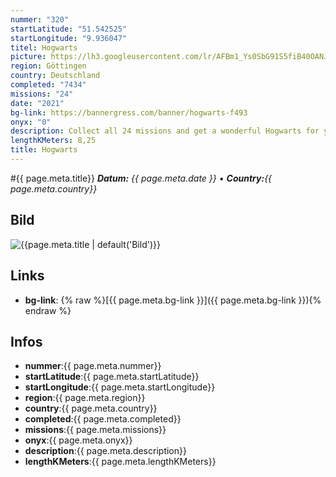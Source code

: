 ```yaml
---
nummer: "320"
startLatitude: "51.542525"
startLongitude: "9.936047"
titel: Hogwarts
picture: https://lh3.googleusercontent.com/lr/AFBm1_Ys0SbG91S5fiB40OANJDGjb1G1rmXYsWCe1Ml1ilagAI4uKpDoNbfSVuagTnbNGYFUkP9D-QI7-WU8QBwa4736BEND9gt62hfUUko7UYVH1oRB8xs94byHip86-r-o_Lww2Chy0WYlyb-7RVZaDs083rOglfTcXtuAs5ZHlboFvUSzkNcvVlSOR2naN5aphnvyDRkfgo_694uePi5uzKvVcncqtLDFLy2Oxbl3FN3fJzDn7KW-1cufcbrV9BKEdXBGbC_V81670Sp8YDwKKmzj_rR2Z_q7BkixosnOVcg59hZzpqE6IvuSA6-NahRMr22u6VouMVkHSBDGbqd9lZndXq5TmBAG6Vpmf7UQlhn2vPEB7KZci8MkZQA5wkxOsjAXm0z_hg65AopD8xAObIeqvaJkjebDlYowjuAA_6kwb1LQ8eN6bWWznQ89XtfCRth3GI8eUogWeeSQtVATNeKkgNepewdgaNrm6oqwPR2BwdFU3d5M2XZtPpcv5RFvfOj-duzzokvCM9XePx0fm7gFbIX5kt_8J7G3y8edTTLqJsmwIKeZZu3WmoMebIycNNJ1sm82eOylqmAxty4zGxnExTp8zAnCO8CiuBzXdQRLo-uc86uIHG7QmpK2Pt3eQkZPPxOeFXT2bVkdxJ5eF99mfpjCb5i8dFcRa4N8AwPf5eRR-P-5_zYZ_ro72odv0uQahaIgDJHepO_y2l6Bz94pl2HsoCor113CcFobnbdDNzwNzk0mVbjd5S9cOjuzLphJhdG-bY2c_pIQiEhLYy_7L3ONPJmOq7ErS8MScRrNdPFtrDIOl74y0vpRGHfzBUg6JUDz_ZdTVggV-EQDkfbKU67739AVqxZn
region: Göttingen
country: Deutschland
completed: "7434"
missions: "24"
date: "2021"
bg-link: https://bannergress.com/banner/hogwarts-f493
onyx: "0"
description: Collect all 24 missions and get a wonderful Hogwarts for your memory. On the way you can enjoy the most beautiful places in Göttingen.
lengthKMeters: 8,25
title: Hogwarts
---
```


#{{ page.meta.title}}
_**Datum:** {{ page.meta.date }} • **Country:**{{ page.meta.country}}_

## Bild
![{{page.meta.title | default('Bild')}}]({{page.meta.picture}})

## Links
- **bg-link**: {% raw %}[{{ page.meta.bg-link }}]({{ page.meta.bg-link }}){% endraw %}

## Infos
- **nummer**:{{ page.meta.nummer}}
- **startLatitude**:{{ page.meta.startLatitude}}
- **startLongitude**:{{ page.meta.startLongitude}}
- **region**:{{ page.meta.region}}
- **country**:{{ page.meta.country}}
- **completed**:{{ page.meta.completed}}
- **missions**:{{ page.meta.missions}}
- **onyx**:{{ page.meta.onyx}}
- **description**:{{ page.meta.description}}
- **lengthKMeters**:{{ page.meta.lengthKMeters}}

